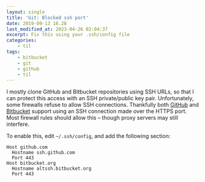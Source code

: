 ```yaml
---
layout: single
title: 'Git: Blocked ssh port'
date: 2019-09-13 16.28
last_modified_at: 2023-04-26 02:04:37
excerpt: Fix this using your .ssh/config file
categories:
    - til
tags:
    - bitbucket
    - git
    - github
    - til
---
```


I mostly clone GitHub and Bitbucket repositories using SSH URLs,
so that I can protect this access with an SSH private/public key pair.
Unfortunately, some firewalls refuse to allow SSH connections.
Thankfully both [GitHub](https://docs.github.com/en/authentication/troubleshooting-ssh/using-ssh-over-the-https-port)
and
[Bitbucket](https://confluence.atlassian.com/bitbucket/troubleshoot-ssh-issues-271943403.html#TroubleshootSSHissues-Ifport22isblocked)
support using an SSH connection made over the HTTPS port.
Most firewall rules should allow this – though proxy servers may still interfere.

To enable this, edit `~/.ssh/config`, and add the following section:

```shell
Host github.com
  Hostname ssh.github.com
  Port 443
Host bitbucket.org
  Hostname altssh.bitbucket.org
  Port 443
```

